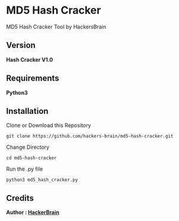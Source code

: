 # MD5 Hash Cracker
MD5 Hash Cracker Tool by HackersBrain
## Version
**Hash Cracker V1.0**

## Requirements
**Python3**

## Installation
Clone or Download this Repository
```
git clone https://github.com/hackers-brain/md5-hash-cracker.git
```
Change Directory
```
cd md5-hash-cracker
```
Run the .py file
```
python3 md5_hash_cracker.py
```
## Credits
**Author : [HackerBrain](https://github.com/hackers-brain/)**
